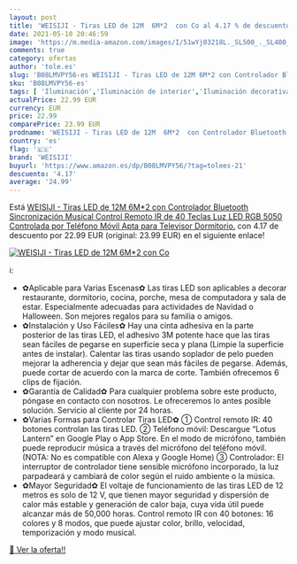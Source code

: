 ```yaml
---
layout: post
title: 'WEISIJI - Tiras LED de 12M  6M*2  con Co al 4.17 % de descuento'
date: 2021-05-10 20:46:59
image: 'https://m.media-amazon.com/images/I/51wYj03218L._SL500_._SL400_.jpg'
comments: true
category: ofertas
author: 'tole.es'
slug: 'B08LMVPY56-es WEISIJI - Tiras LED de 12M 6M*2 con Controlador Bluetooth...'
sku: 'B08LMVPY56-es'
tags: [ 'Iluminación','Iluminación de interior','Iluminación decorativa y para usos específicos de interior','Tiras LED de interior','televisor','weisiji', ]
actualPrice: 22.99 EUR
currency: EUR
price: 22.99
comparePrice: 23.99 EUR
prodname: 'WEISIJI - Tiras LED de 12M  6M*2  con Controlador Bluetooth  Sincronización Musical  Control Remoto IR de 40 Teclas  Luz LED RGB 5050 Controlada por Teléfono Móvil  Apta para Televisor  Dormitorio.'
country: 'es'
flag: '🇪🇸'
brand: 'WEISIJI'
buyurl: 'https://www.amazon.es/dp/B08LMVPY56/?tag=tolees-21'
descuento: '4.17'
average: '24.99'
---
```


Está [WEISIJI - Tiras LED de 12M  6M*2  con Controlador Bluetooth  Sincronización Musical  Control Remoto IR de 40 Teclas  Luz LED RGB 5050 Controlada por Teléfono Móvil  Apta para Televisor  Dormitorio.](https://www.amazon.es/dp/B08LMVPY56/?tag=tolees-21) con 4.17 de descuento por 22.99 EUR (original: 23.99 EUR) en el siguiente enlace!

[![WEISIJI - Tiras LED de 12M  6M*2  con Co](https://m.media-amazon.com/images/I/51wYj03218L._SL500_._SL400_.jpg)](https://www.amazon.es/dp/B08LMVPY56/?tag=tolees-21)

ℹ️:

- ✿Aplicable para Varias Escenas✿ Las tiras LED son aplicables a decorar restaurante, dormitorio, cocina, porche, mesa de computadora y sala de estar. Especialmente adecuadas para actividades de Navidad o Halloween. Son mejores regalos para su familia o amigos.
- ✿Instalación y Uso Fáciles✿ Hay una cinta adhesiva en la parte posterior de las tiras LED, el adhesivo 3M potente hace que las tiras sean fáciles de pegarse en superficie seca y plana (Limpie la superficie antes de instalar). Calentar las tiras usando soplador de pelo pueden mejorar la adherencia y dejar que sean más fáciles de pegarse. Además, puede cortar de acuerdo con la marca de corte. También ofrecemos 6 clips de fijación.
- ✿Garantía de Calidad✿ Para cualquier problema sobre este producto, póngase en contacto con nosotros. Le ofreceremos lo antes posible solución. Servicio al cliente por 24 horas.
- ✿Varias Formas para Controlar Tiras LED✿ ① Control remoto IR: 40 botones controlan las tiras LED. ② Teléfono móvil: Descargue “Lotus Lantern” en Google Play o App Store. En el modo de micrófono, también puede reproducir música a través del micrófono del teléfono móvil.(NOTA: No es compatible con Alexa y Google Home) ③ Controlador: El interruptor de controlador tiene sensible micrófono incorporado, la luz parpadeará y cambiará de color según el ruido ambiente o la música.
- ✿Mayor Seguridad✿ El voltaje de funcionamiento de las tiras LED de 12 metros es solo de 12 V, que tienen mayor seguridad y dispersión de calor más estable y generación de calor baja, cuya vida útil puede alcanzar más de 50,000 horas. Control remoto IR con 40 botones: 16 colores y 8 modos, que puede ajustar color, brillo, velocidad, temporización y modo musical.

[🛒 Ver la oferta!!](https://www.amazon.es/dp/B08LMVPY56/?tag=tolees-21)
